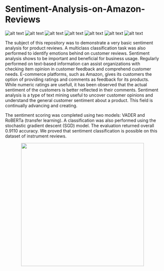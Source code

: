 # Sentiment-Analysis-on-Amazon-Reviews
![ alt text ](https://img.shields.io/badge/license-MIT-green?style=&logo=)
![ alt text ](https://img.shields.io/badge/-Jupyter-F37626?logo=Jupyter&logoColor=white)
![ alt text ](https://img.shields.io/badge/-scikit--learn-F7931E?logo=scikitlearn&logoColor=white)
![ alt text ](https://img.shields.io/badge/-NLTK-00515D?logo=NLTK&logoColor=white)
![ alt text ](https://img.shields.io/badge/-Amazon-FF9900?logo=Amazon&logoColor=white)
![ alt text ](https://img.shields.io/badge/-pandas-150458?logo=Pandas&logoColor=white)
![ alt text ](https://img.shields.io/badge/Hugging_Face_Transformers-white?logo=huggingface)

The subject of this repository was to demonstrate a very basic sentiment analysis for product reviews. A multiclass classification task was also performed to identify emotions behind on customer reviews. Sentiment analysis shows to be important and beneficial for business usage. Regularly performed on text-based information can assist organizations with checking item opinion in customer feedback and comprehend customer needs. E-commerce platforms, such as Amazon, gives its customers the option of providing ratings and comments as feedback for its products. While numeric ratings are usefull, it has been observed that the actual sentiment of the customers is better reflected in their comments. Sentiment analysis is a type of text mining useful to uncover customer opinions and understand the general customer sentiment about a product. This field is continually advancing and creating.

The sentiment scoring was completed using two models: VADER and RoBERTa (transfer learning). A classification was also performed using the stochastic gradient descent (SGD) model. The evaluation returned overall 0.9110 accuracy. We proved that sentiment classification is possible on this dataset of instrument reviews.

<p align='center'>
<img src='https://github.com/msikorski93/Sentiment-Analysis-on-Amazon-Reviews/assets/45270023/05d99913-15bf-4adf-9e81-3c33e8391b8c' width='400'/>
</p>
